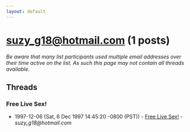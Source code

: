 ```yaml
---
layout: default
---
```


# suzy_g18@hotmail.com (1 posts)

_Be aware that many list participants used multiple email addresses over their time active on the list. As such this page may not contain all threads available._

## Threads

### Free Live Sex!
+ 1997-12-06 (Sat, 6 Dec 1997 14:45:20 -0800 (PST)) - [Free Live Sex!](/archive/1997/12/fe98383da86ad655bb7b7280f1476883d7113cc98b6f38b5fe56db4769526cfe) - _suzy_g18@hotmail.com_

